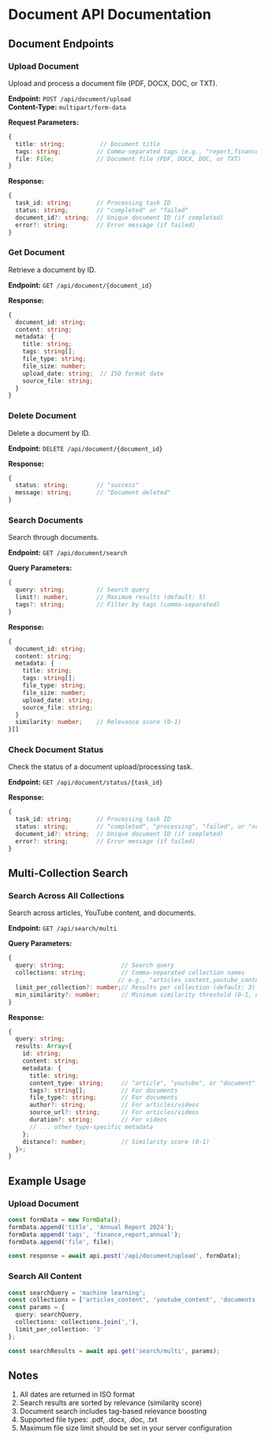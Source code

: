 # Document API Documentation

## Document Endpoints

### Upload Document
Upload and process a document file (PDF, DOCX, DOC, or TXT).

**Endpoint:** `POST /api/document/upload`  
**Content-Type:** `multipart/form-data`

**Request Parameters:**
```typescript
{
  title: string;          // Document title
  tags: string;          // Comma-separated tags (e.g., "report,finance,2024")
  file: File;            // Document file (PDF, DOCX, DOC, or TXT)
}
```

**Response:**
```typescript
{
  task_id: string;       // Processing task ID
  status: string;        // "completed" or "failed"
  document_id?: string;  // Unique document ID (if completed)
  error?: string;        // Error message (if failed)
}
```

### Get Document
Retrieve a document by ID.

**Endpoint:** `GET /api/document/{document_id}`

**Response:**
```typescript
{
  document_id: string;
  content: string;
  metadata: {
    title: string;
    tags: string[];
    file_type: string;
    file_size: number;
    upload_date: string;  // ISO format date
    source_file: string;
  }
}
```

### Delete Document
Delete a document by ID.

**Endpoint:** `DELETE /api/document/{document_id}`

**Response:**
```typescript
{
  status: string;        // "success"
  message: string;       // "Document deleted"
}
```

### Search Documents
Search through documents.

**Endpoint:** `GET /api/document/search`

**Query Parameters:**
```typescript
{
  query: string;         // Search query
  limit?: number;        // Maximum results (default: 5)
  tags?: string;         // Filter by tags (comma-separated)
}
```

**Response:**
```typescript
{
  document_id: string;
  content: string;
  metadata: {
    title: string;
    tags: string[];
    file_type: string;
    file_size: number;
    upload_date: string;
    source_file: string;
  }
  similarity: number;    // Relevance score (0-1)
}[]
```

### Check Document Status
Check the status of a document upload/processing task.

**Endpoint:** `GET /api/document/status/{task_id}`

**Response:**
```typescript
{
  task_id: string;       // Processing task ID
  status: string;        // "completed", "processing", "failed", or "not_found"
  document_id?: string;  // Unique document ID (if completed)
  error?: string;        // Error message (if failed)
}
```

## Multi-Collection Search

### Search Across All Collections
Search across articles, YouTube content, and documents.

**Endpoint:** `GET /api/search/multi`

**Query Parameters:**
```typescript
{
  query: string;                // Search query
  collections: string;          // Comma-separated collection names
                               // e.g., "articles_content,youtube_content,documents"
  limit_per_collection?: number;// Results per collection (default: 3)
  min_similarity?: number;      // Minimum similarity threshold (0-1, default: 0.01)
}
```

**Response:**
```typescript
{
  query: string;
  results: Array<{
    id: string;
    content: string;
    metadata: {
      title: string;
      content_type: string;     // "article", "youtube", or "document"
      tags?: string[];          // For documents
      file_type?: string;       // For documents
      author?: string;          // For articles/videos
      source_url?: string;      // For articles/videos
      duration?: string;        // For videos
      // ... other type-specific metadata
    };
    distance?: number;          // Similarity score (0-1)
  }>;
}
```

## Example Usage

### Upload Document
```typescript
const formData = new FormData();
formData.append('title', 'Annual Report 2024');
formData.append('tags', 'finance,report,annual');
formData.append('file', file);

const response = await api.post('/api/document/upload', formData);
```

### Search All Content
```typescript
const searchQuery = 'machine learning';
const collections = ['articles_content', 'youtube_content', 'documents'];
const params = {
  query: searchQuery,
  collections: collections.join(','),
  limit_per_collection: '3'
};

const searchResults = await api.get('search/multi', params);
```

## Notes

1. All dates are returned in ISO format
2. Search results are sorted by relevance (similarity score)
3. Document search includes tag-based relevance boosting
4. Supported file types: .pdf, .docx, .doc, .txt
5. Maximum file size limit should be set in your server configuration 